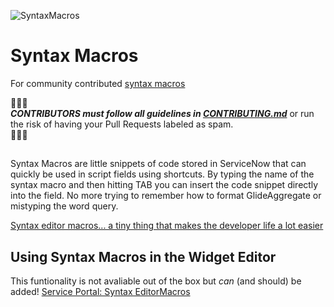 
![SyntaxMacros](https://github.com/mady22070/syntax_macros/assets/11089802/31d4f96b-93dc-493f-ab6c-36841a8d19c3)

# Syntax Macros

For community contributed [syntax macros](https://docs.servicenow.com/bundle/vancouver-application-development/page/script/general-scripting/concept/c_SyntaxEditor.html)

🔔🔔🔔<br>
***CONTRIBUTORS must follow all guidelines in [CONTRIBUTING.md](CONTRIBUTING.md)*** or run the risk of having your Pull Requests labeled as spam.<br>
🔔🔔🔔

## 

Syntax Macros are little snippets of code stored in ServiceNow that can quickly be used in script fields using shortcuts.  By typing the name of the syntax macro and then hitting TAB you can insert the code snippet directly into the field.  No more trying to remember how to format GlideAggregate or mistyping the word query.

[Syntax editor macros... a tiny thing that makes the developer life a lot easier](https://community.servicenow.com/community?id=community_blog&sys_id=3abdeaa9dbd0dbc01dcaf3231f9619d0)

## Using Syntax Macros in the Widget Editor
This funtionality is not avaliable out of the box but *can* (and should) be added!  [Service Portal: Syntax EditorMacros](https://community.servicenow.com/community?id=community_article&sys_id=4ddc6665dbd0dbc01dcaf3231f96196f)
